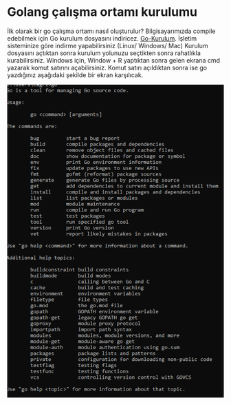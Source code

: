 # Golang çalışma ortamı kurulumu 

İlk olarak bir go çalışma ortamı nasıl oluşturulur? Bilgisayarımızda compile edebilmek için Go kurulum dosyasını indiricez. [Go-Kurulum](https://golang.org/dl/). İşletim sisteminize göre indirme yapabilirsiniz (Linux/ Windows/ Mac)
Kurulum dosyasını açtıktan sonra kurulum yolunuzu seçtikten sonra rahatlıkla kurabilirsiniz.
Windows için, Window + R yaptıktan sonra gelen ekrana cmd yazarak komut satırını açabilirsiniz. Komut satırı açıldıktan sonra ise go yazdığınız aşağıdaki şekilde bir ekran karşılıcak.

![go-console](https://raw.githubusercontent.com/Kodluyoruz/taskforce/main/golang/golang-çalışma-ortamı/figures/çalışma-ortamı.png)